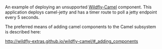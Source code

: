 An example of deploying an unsupported [Wildfly-Camel](http://wildfly-extras.github.io/wildfly-camel) component. This application deploys camel-jetty and
has a timer route to poll a jetty endpoint every 5 seconds.

The preferred means of adding camel components to the Camel subsystem is described here:

http://wildfly-extras.github.io/wildfly-camel/#_adding_components
